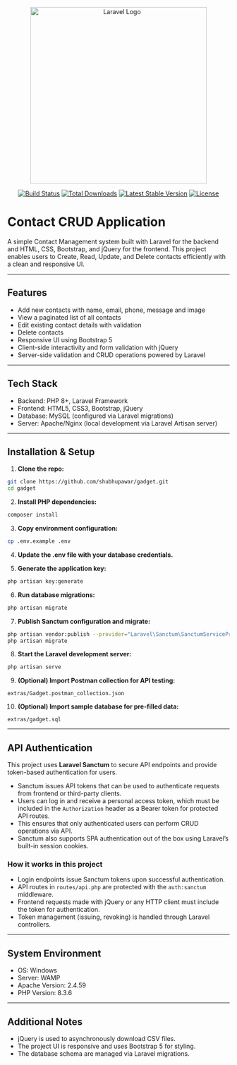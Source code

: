 <p align="center"><a href="https://laravel.com" target="_blank"><img src="https://raw.githubusercontent.com/laravel/art/master/logo-lockup/5%20SVG/2%20CMYK/1%20Full%20Color/laravel-logolockup-cmyk-red.svg" width="400" alt="Laravel Logo"></a></p>

<p align="center">
<a href="https://github.com/laravel/framework/actions"><img src="https://github.com/laravel/framework/workflows/tests/badge.svg" alt="Build Status"></a>
<a href="https://packagist.org/packages/laravel/framework"><img src="https://img.shields.io/packagist/dt/laravel/framework" alt="Total Downloads"></a>
<a href="https://packagist.org/packages/laravel/framework"><img src="https://img.shields.io/packagist/v/laravel/framework" alt="Latest Stable Version"></a>
<a href="https://packagist.org/packages/laravel/framework"><img src="https://img.shields.io/packagist/l/laravel/framework" alt="License"></a>
</p>

# Contact CRUD Application

A simple Contact Management system built with Laravel for the backend and HTML, CSS, Bootstrap, and jQuery for the frontend. This project enables users to Create, Read, Update, and Delete contacts efficiently with a clean and responsive UI.

---

## Features

- Add new contacts with name, email, phone, message and image
- View a paginated list of all contacts
- Edit existing contact details with validation
- Delete contacts
- Responsive UI using Bootstrap 5
- Client-side interactivity and form validation with jQuery
- Server-side validation and CRUD operations powered by Laravel

---

## Tech Stack

- Backend: PHP 8+, Laravel Framework
- Frontend: HTML5, CSS3, Bootstrap, jQuery
- Database: MySQL (configured via Laravel migrations)
- Server: Apache/Nginx (local development via Laravel Artisan server)

---

## Installation & Setup


1. **Clone the repo:**

```bash
git clone https://github.com/shubhupawar/gadget.git
cd gadget
```

2. **Install PHP dependencies:**

```bash
composer install
```

3. **Copy environment configuration:**

```bash
cp .env.example .env
```

4. **Update the .env file with your database credentials.**

5. **Generate the application key:**

```bash
php artisan key:generate
```

6. **Run database migrations:**

```bash
php artisan migrate
```

7. **Publish Sanctum configuration and migrate:**

```bash
php artisan vendor:publish --provider="Laravel\Sanctum\SanctumServiceProvider"
php artisan migrate
```

8. **Start the Laravel development server:**

```bash
php artisan serve
```

9. **(Optional) Import Postman collection for API testing:**

`extras/Gadget.postman_collection.json`

10. **(Optional) Import sample database for pre-filled data:**

`extras/gadget.sql`

---

## API Authentication

This project uses **Laravel Sanctum** to secure API endpoints and provide token-based authentication for users.

- Sanctum issues API tokens that can be used to authenticate requests from frontend or third-party clients.
- Users can log in and receive a personal access token, which must be included in the `Authorization` header as a Bearer token for protected API routes.
- This ensures that only authenticated users can perform CRUD operations via API.
- Sanctum also supports SPA authentication out of the box using Laravel’s built-in session cookies.

### How it works in this project

- Login endpoints issue Sanctum tokens upon successful authentication.
- API routes in `routes/api.php` are protected with the `auth:sanctum` middleware.
- Frontend requests made with jQuery or any HTTP client must include the token for authentication.
- Token management (issuing, revoking) is handled through Laravel controllers.

---

## System Environment

- OS: Windows
- Server: WAMP
- Apache Version: 2.4.59
- PHP Version: 8.3.6

---

## Additional Notes

- jQuery is used to asynchronously download CSV files.
- The project UI is responsive and uses Bootstrap 5 for styling.
- The database schema are managed via Laravel migrations.


